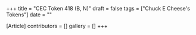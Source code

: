 +++
title = "CEC Token 418 (B, N)"
draft = false
tags = ["Chuck E Cheese's Tokens"]
date = ""

[Article]
contributors = []
gallery = []
+++